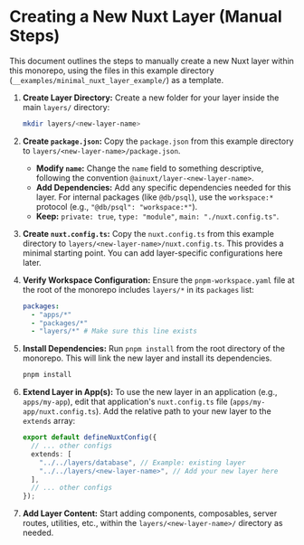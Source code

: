 # Creating a New Nuxt Layer (Manual Steps)

This document outlines the steps to manually create a new Nuxt layer within this monorepo, using the files in this example directory (`__examples/minimal_nuxt_layer_example/`) as a template.

1.  **Create Layer Directory:**
    Create a new folder for your layer inside the main `layers/` directory:

    ```bash
    mkdir layers/<new-layer-name>
    ```

2.  **Create `package.json`:**
    Copy the `package.json` from this example directory to `layers/<new-layer-name>/package.json`.

    - **Modify `name`:** Change the `name` field to something descriptive, following the convention `@ainuxt/layer-<new-layer-name>`.
    - **Add Dependencies:** Add any specific dependencies needed for this layer. For internal packages (like `@db/psql`), use the `workspace:*` protocol (e.g., `"@db/psql": "workspace:*"`).
    - **Keep:** `private: true`, `type: "module"`, `main: "./nuxt.config.ts"`.

3.  **Create `nuxt.config.ts`:**
    Copy the `nuxt.config.ts` from this example directory to `layers/<new-layer-name>/nuxt.config.ts`. This provides a minimal starting point. You can add layer-specific configurations here later.

4.  **Verify Workspace Configuration:**
    Ensure the `pnpm-workspace.yaml` file at the root of the monorepo includes `layers/*` in its `packages` list:

    ```yaml
    packages:
      - "apps/*"
      - "packages/*"
      - "layers/*" # Make sure this line exists
    ```

5.  **Install Dependencies:**
    Run `pnpm install` from the root directory of the monorepo. This will link the new layer and install its dependencies.

    ```bash
    pnpm install
    ```

6.  **Extend Layer in App(s):**
    To use the new layer in an application (e.g., `apps/my-app`), edit that application's `nuxt.config.ts` file (`apps/my-app/nuxt.config.ts`). Add the relative path to your new layer to the `extends` array:

    ```typescript
    export default defineNuxtConfig({
      // ... other configs
      extends: [
        "../../layers/database", // Example: existing layer
        "../../layers/<new-layer-name>", // Add your new layer here
      ],
      // ... other configs
    });
    ```

7.  **Add Layer Content:**
    Start adding components, composables, server routes, utilities, etc., within the `layers/<new-layer-name>/` directory as needed.
